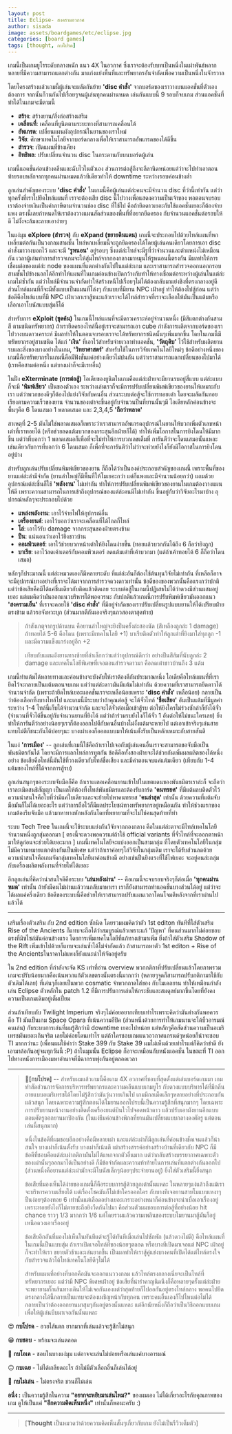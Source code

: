 ```yaml
---
layout: post
title: Eclipse- สงครามอวกาศ
author: sisada
image: assets/boardgames/etc/eclipse.jpg
categories: [board games]
tags: [thought, กบโปรด]
---
```

เกมนี้เป็นเกมยูโรระดับกลางหนัก แนว 4X ในอวกาศ ซึ่งเราจะต้องรับบทเป็นหนึ่งในเผ่าพันธ์หลากหลายที่มีความสามารถแตกต่างกัน มาแก่งแย่งพื้นที่และทรัพยากรอันจำกัดเพื่อความเป็นหนึ่งในจักรวาล

โดยโครงสร้างแล้วเกมนี้ผู้เล่นจะผลัดกันย้าย **'disc คำสั่ง'** จากบอร์ดของเราวางบนแอคชั่นที่ตัวเองต้องการ จากนั้นก็วนกันไปเรื่อยๆจนผู้เล่นทุกคนผ่านหมด เล่นกันแบบนี้ 9 รอบก็จบเกม ส่วนแอคชั่นที่ทำได้ในเกมจะมีตามนี้
* **สร้าง**: สร้างยาน/สิ่งก่อสร้างเสริม
* **เคลื่อนที่**: เคลื่อนที่ยูนิตตามระยะทางที่สามารถเคลื่อนได้
* **อัพเกรด**: เปลี่ยนแผนผังอุปกรณ์ในยานของเราใหม่
* **วิจัย**: ศึกษาเทคโนโลยีจากบอร์ดกลางเพื่อให้เราสามารถอัพเกรดของได้ดีขึ้น
* **สำรวจ**: เปิดแผนที่ข้างเคียง
* **อิทธิพล**: ปรับเปลี่ยนจำนวน disc ในกระดานกับบนบอร์ดผู้เล่น


เกมนี้แอคชั่นค่อนข้างคลีนและฉับไวในตัวเอง ส่วนการต่อสู้ถึงจะลีลานิดหน่อยแต่ว่าจะไปทำเอาตอนท้ายรอบหลักจากทุกคนผ่านหมดแล้วทีเดียวทำให้ downtime ระหว่างรอบค่อนข้างต่ำ

ลูกเล่นสำคัญของระบบ **'disc คำสั่ง'** ในเกมนี้คือผู้เล่นแต่ล่ะคนจะมีจำนวน disc ที่ว่านี้เท่ากัน แต่ว่าทุกครั้งที่เราไปยึดไทล์แผนที่ เราจะต้องเสีย disc นี้ไปวางเพื่อแสดงความเป็นเจ้าของ พอตอนจบรอบเราต้องจ่ายเงินเป็นค่าภาษีตามจำนวนช่อง disc ที่ใช้ไป คือถ้ายึดดาวเยอะกับใช้แอคชั่นเยอะก็ต้องจ่ายแพง ตรงนี้เลยกำหนดให้เราต้องวางแผนสัดส่วนของพื้นที่ที่อยากยึดครอง กับจำนวนแอคชั่นต่อรอบให้ดี ไม่งั้งจะล้มละลายเอาง่ายๆ

ในแง่มุม **eXplore (สำรวจ)** กับ **eXpand (ขยายดินแดน)** เกมนี้จะประกอบไปด้วยไทล์แผนที่หกเหลี่ยมต่อกันเป็นวงกลมสามชั้น ไทล์หกเหลี่ยมนี้จะถูกยึดครองได้โดยผู้เล่นคนเดียวโดยการเอา disc คำสั่งมาวางบอกไว้ และจะมี **'รูหนอน'** อยู่รอบๆ ซึ่งแต่ล่ะไทล์จะมีรูที่ว่าจำนวนและตำแหน่งไม่เหมือนกัน เวลาผู้เล่นทำการสำรวจเกมจะให้สุ่มไทล์จากกองกลางมาหมุนให้รูหนอนนี้ตรงกัน มีผลทำให้การเชื่อมต่อของแต่ล่ะ node ของแผนที่แตกต่างกันไปในแต่ล่ะเกม และเราสามารถสำรวจออกนอกกรอบสามชั้นไปข้างนอกได้อีกทำให้แผนที่ในเกมค่อนข้างเปิดกว้างกับทำให้ทางเชื่อมต่อระหว่างผู้เล่นในแต่ล่ะเกมไม่ซ้ำกัน แต่ว่าไทล์มีจำนวนจำกัดทำให้สร้างหนีไปเรื่อยๆไม่ได้ต้องกลับมาแย่งชิงที่ตรงกลางอยู่ดี ส่วนไทล์แผนที่ก็จะมีทั้งแบบเป็นแผนที่โล่งๆ กับแบบที่มียาน NPC เฝ้าอยู่ ทำให้ต้องไปสู้ก่อน แต่ว่าข้อดีคือไทล์แบบที่มี NPC เฝ้าเวลาเราสู้ชนะแล้วเราจะได้ไทล์สำรวจที่เราจะเลือกให้มันเป็นแต้มหรือเลือกเอาโบนัสแบบสุ่มก็ได้

สำหรับการ **eXploit (ขุดค้น)** ในเกมนี้ไทล์แผนที่จะมีดาวเคราะห์อยู่จำนวนหนึ่ง (มีสีแตกต่างกันสามสี ตามชนิดทรัพยากร) ถ้าเรายึดครองไทล์นี้อยู่เราจะสามารถเอา cube กำลังการผลิตจากบอร์ดของเราไปวางบนดาวเคราะห์ มีผลทำให้ในตอนจบรอบเราจะได้ทรัพยากรชนิดนั้นๆเพิ่มมากขึ้น โดยในเกมนี้มีทรัพยากรอยู่สามชนิด ได้แก่ **'เงิน'** ที่เอาไว้สำหรับจ่ายเวลาทำแอคชั่น, **'วัตถุดิบ'** ไว้ใช้สำหรับผลิตยานรบและสิ่งของบางอย่างในเกม, **'วิทยาศาสตร์'** สำหรับใช้ในการวิจัยเทคโนโลยีใหม่ๆ ข้อดีอย่างหนึ่งของเกมนี้คือทรัพยากรในเกมนี้คือมีฟังชั่นแค่อย่างเดียวไม่ปนกัน แต่ว่าเราสามารถแลกเปลี่ยนของไปมาได้ (เรทคือสามต่อหนึ่ง แต่บางเผ่าก็จะมีเรทอื่น)

ในฝั่ง **eXterminate (การต่อสู้)** ไอเดียของยูนิตในเกมคือแต่ล่ะฝ่ายจะมียานรบอยู่สี่แบบ แต่ล่ะแบบก็จะมี **'พิมพ์เขียว'** เป็นของตัวเอง ระหว่างเล่นเราก็จะมีการปรับเปลี่ยนพิมพ์เขียวของยานให้เหมาะกับเรา แต่ว่าพวกของดีๆก็ต้องไปแย่งวิจัยกับคนอื่น ส่วนระบบต่อสู้จะใช้การทอยเต๋า โดยจะผลัดกันทอยเรียงตามความเร็วของยาน จำนวนของเต๋าจะขึ้นอยู่กับจำนวนปืนที่ยานนั้นๆมี ไอเดียหลักค่อนข้างจะพื้นๆคือ 6 โดนเสมอ 1 พลาดเสมอ และ 2,3,4,5 **'ถือว่าพลาด'**

สาเหตุที่ 2-5 มันไม่ใช่พลาดเสมอก็เพราะว่าเราสามารถอัพเกรดอุปกรณ์ในยานให้บวกเพิ่มตัวเลขหน้าเต๋าที่เราทอยได้ (หรือช่วยลดแต้มบวกของกระสุนอีกฝ่ายก็ได้) ทำให้เพิ่มโอกาสในการยิงโดนให้มีมากขึ้น แต่ว่าที่บอกว่า 1 พลาดเสมอก็เพื่อที่จะไม่ทำให้การบวกเลขเต็มที่ การันตีว่าจะโดนเสมอนั้นแหละ เช่นเดียวกับการที่บอกว่า 6 โดนเสมอ ก็เพื่อที่จะการันตีว่าไม่ว่าจะห่วยยังไงก็ยังมีโอกาสในการยิงโดนอยู่บ้าง

สำหรับลูกเล่นปรับเปลี่ยนพิมพ์เขียวของยาน ก็ถือได้ว่าเป็นองค์ประกอบสำคัญของเกมนี้ เพราะพื้นที่ของยานแต่ล่ะลำมีจำกัด (ยานลำใหญ่ก็มีพื้นที่ให้โมเยอะกว่า แต่ก็แพงและมีจำนวนน้อยกว่า) แถมด้วยอุปกรณ์แต่ล่ะชิ้นก็ใช้ **'พลังงาน'** ไม่เท่ากัน ทำให้การปรับเปลี่ยนพิมพ์เขียวของยานในเกมต้องวางแผนให้ดี เพราะความสามารถในการเข้าถึงอุปกรณ์ของแต่ล่ะคนมีไม่เท่ากัน ขึ้นอยู่กับว่าวิจัยอะไรมาบ้าง อุปกรณ์หลักๆจะประกอบไปด้วย
* **แหล่งพลังงาน**: เอาไว้จ่ายไฟให้อุปกรณ์อื่น
* **เครื่องยนต์**: เอาไว้บอกว่าเราจะเคลื่อนที่ได้ไกลกี่ไทล์
* **โล่**: เอาไว้รับ damage จากกระสุนของฝ่ายตรงข้าม
* **ปืน**: แน่นอนว่าเอาไว้ยิงชาวบ้าน
* **คอมพิวเตอร์**: เอาไว้ช่วยบวกหน้าเต๋าให้ยิงโดนง่ายขึ้น (ทอยแล้วบวกกันได้ถึง 6 ถือว่ายิงถูก)
* **บาเรีย**: เอาไว้ลดเค้าเตอร์กับคอมพิวเตอร์ ลดแต้มเต๋าที่เค้าบวกมา (แต่ถ้าเค้าทอยได้ 6 ก็ถือว่าโดนเสมอ)


หลักๆก็ประมาณนี้ แต่ล่ะหมวดเองก็มีหลายระดับ ที่แต่ล่ะอันก็ต้องใช้ต้นทุนวิจัยไม่เท่ากัน ที่เหลือก็อาจจะมีอุปกรณ์บางอย่างที่เราจะได้มาจากการสำรวจดวงดาวเท่านั้น ข้อดีของของพวกนั้นคือแรงกว่าปกติ แต่ว่าข้อเสียคือมีได้แค่ชิ้นเดียวกับติดแล้วติดเลย ระบบต่อสู้ในเกมนี้ปฏิเสธไม่ได้ว่าดวงมีส่วนผสมอยู่เยอะ แต่ผมคิดว่ามันออกแนวบริหารได้พอควรนะ กับปกติแล้วเกมนี้การปรับพิมพ์เขียวมันออกแนว **'สงครามเย็น'** ที่เราจะคอยใช้ **'disc คำสั่ง'** ที่มีอยู่จำกัดของเราปรับเปลี่ยนรูปแบบยานให้ได้เปรียบฝ่ายตรงข้าม แล้วรอจังหวะบุก (ส่วนมากตีกันเองจริงๆแถวสองตาสุดท้าย)

> ถ้าสังเกตุจากรูปด้านบน คือยานลำใหญ่จะยิงปืนครั้งล่ะสองนัด (สีเหลืองลูกล่ะ 1 damage) ถ้าทอยได้ 5-6 คือโดน (เพราะมีเทคโนโลยี +1) บาเรียติดตัวทำให้ลูกเต๋าที่ยิงมาใส่ทุกลูก -1 และมีความแข็งแกร่งอยู่อีก +2
> 
> เทียบกับแผนผังยานทางซ้ายที่ลำเล็กกว่าแต่ว่าอุปกรณ์ดีกว่า อย่างปืนสีส้มที่นับลูกล่ะ 2 damage และเทคโนโลยีพิเศษที่เจอตอนสำรวจดาวมา คือลดเต๋าชาวบ้านถึง 3 แต้ม


เกมนี้ทำแต้มได้หลายทางและค่อนข้างจะบังคับให้เราต้องตีกันประมาณหนึ่ง ไอเดียคือไทล์แผนที่ที่เรายึดไว้จะกลายเป็นแต้มตอนจบเกม แต่ว่าแต่ล่ะดาวมันมีแต้มไม่เท่ากัน ด้วยความที่เราสามารถยึดดาวได้จำนวนจำกัด (เพราะถ้ายึดไทล์เยอะแอคชั่นเราจะเหลือน้อยเพราะ **'disc คำสั่ง'** เหลือน้อย) กลายเป็นว่าต้องเลือกทิ้งบางไทล์ไป และเกมนี้มีระบบว่าถ้าคุณต่อสู้ จะได้จั่วไทล์ **'ชื่อเสียง'** อันเป็นแต้มที่มีมูลค่าระหว่าง 1-4 ไทล์นี้เก็บได้จำนวนจำกัด และจะได้จั่วต่อเมื่อเข้าสู้รบ ต่อให้ยิงใครไม่ร่วงซักลำก็ยังได้จั่ว (จำนวนที่จั่วได้ขึ้นอยู่กับจำนวนยานที่ยิงได้ แต่ว่าถ้าร่วมรบยังไงก็ได้จั่ว 1 อันต่อให้ไม่ชนะใครเลย) ยิ่งทำให้การันตีว่าอย่างน้อยๆเราก็ต้องออกไปตีกับคนอื่นบ้างไม่งั้งแต้มจะหายไป แต่เอาเข้าจริงๆเล่นสายแทบไม่ตีก็ชนะกันได้บ่อยๆนะ บางเผ่าเองก็ออกแบบมาให้เน้นตั้งรับเป็นหลักเหมาะกับสายสันติ

ในแง่ **'การเมือง'** -- ลูกเล่นที่เกมนี้ใช้คือถ้าเราไปเจอกับผู้เล่นคนอื่นเราจะสามารถขอจับมือเป็นพันธมิตรกันได้ โดยจะมีการแลกไทล์การทูตกัน ข้อดีคือทั้งสองฝ่ายจะได้ช่วยกันเพิ่มผลผลิตของได้หนึ่งอย่าง ข้อเสียคือไทล์นี้มันใช้ที่วางเดียวกับไทล์ชื่อเสียง และมีค่าตอนจบแค่แต้มเดียว (เทียบกับ 1-4 แต้มของไทล์ที่ได้จากการสู้รบ)

ลูกเล่นสนุกๆของระบบจับมือก็คือ ถ้าเราเผลอเคลื่อนยานเข้าไปในเขตแดนของพันธมิตรเราล่ะก็ จะถือว่าเราละเมิดสนธิสัญญา เป็นผลให้ต้องทิ้งไทล์พันธมิตรและต้องรับการ์ด **'คนทรยศ'** ที่มีแต้มลบติดตัวไว้ ความน่าสนใจคือใบที่ว่ามีแค่ใบเดียวและจะย้ายไปหาคนทรยส **'คนล่าสุด'** เท่านั้น ด้วยความที่แต้มจับมือมันก็ไม่ได้เยอะอะไร แต่ว่าการถือไว้ก็มีผลประโยชน์ทางทรัพยากรอยู่เหมือนกัน ทำให้ช่วงแรกของเกมต้องรีบจับมือ แล้วมาหาทางหักหลังกันโดยที่พยายามที่จะไม่ใช่คนสุดท้ายที่ทำ

ระบบ Tech Tree ในเกมนี้จะใช้ระบบแย่งกันวิจัยจากกองกลาง คือในแต่ล่ะตาจะมีไทล์เทคโนโลยีจำนวนหนึ่งถูกสุ่มออกมา [ ตรงนี้จะดวงพอควรแต่ถ้าใช้ official variants ที่จั่วไทล์ที่จะออกตาหน้ามาให้ดูก่อนจะช่วยได้เยอะมาก ] เกมนี้เทคโนโลยีจะแบ่งออกเป็นสามกลุ่ม ที่โดยตัวเทคโนโลยีในกลุ่มไม่มีความหมายแตกต่างกันเป็นพิเศษ แต่ว่าถ้าเราค่อยๆไล่วิจัยในกลุ่มเดิม เราจะได้รับส่วนลดด้วย ความน่าสนใจคือเกมจัดกลุ่มเทคโนโลยีมาค่อนข้างดี อย่างเช่นปืนยิงแรงที่ใช้ไฟเยอะ จะอยู่คนล่ะกลุ่มกับเครื่องผลิตพลังงานที่จ่ายไฟได้เยอะ

อีกลูกเล่นที่คิดว่าน่าสนใจดีคือระบบ **'เล่นหลังผ่าน'** -- คือเกมนี้จะจบรอบจริงๆก็ต่อเมื่อ **'ทุกคนผ่านหมด'** เท่านั้น ถ้ายังมีคนไม่ผ่านแล้ววนกลับมาหาเรา เราก็ยังสามารถทำแอคชั่นบางส่วนได้อยู่ แต่ว่าจะได้ผลแค่ครึ่งเดียว ข้อดีของระบบนี้คือช่วยให้เราสามารถปรับแผนเวลาโดนโจมตีหลังจากที่เราผ่านไปแล้วได้



---


เสริมเรื่องตัวเสริม กับ 2nd edition ซักนิด
โดยรวมผมคิดว่าตัว 1st editon ทันทีที่ใส่ตัวเสริม Rise of the Ancients ก็แทบจะถือได้ว่าสมบูรณ์แล้วเพราะแก้ 'ปัญหา' ที่คนส่วนมากไม่ค่อยชอบตรงที่มิซไซล์มันค่อนข้างแรง โดยการเพิ่มเทคโนโลยีที่แก้ทางเข้ามาเพิ่ม ยิ่งถ้าใส่ตัวเสริม Shadow of the Rift เพิ่มเข้าไปด้วยก็แทบจะเล่นซ้ำได้ไม่จำกัดแล้ว ถ้าสามารถหาตัว 1st editon + Rise of the Ancientsในราคาไม่แพงก็ยังแนะนำให้จัดอยู่ครับ


ใน 2nd edition ที่กำลังจะจัด KS เท่าที่อ่าน overview พวกกติกาที่ปรับเปลี่ยนแล้วโดยภาพรวมเกมจะปรับน้อยมากคือเน้นพวกแก้ตัวเลขตรงนั้นตรงนี้มากกว่า (หลายๆจุดก็สามารถปรับกติกามาใช้กับตัวเดิมได้เลย) ที่เด่นๆก็เลยเป็นพวก cosmatic จำพวกถาดใส่ของ กับโมเดลยาน ทำให้เหมือนกำลังเล่น Eclipse ตัวหลักใน patch 1.2 ที่มีการปรับการเล่นให้กระชับและสมดุลย์มากขึ้นโดยที่ยังคงความเป็นเกมเดิมอยู่เต็มเปี่ยม


ส่วนถ้าเทียบกับ Twilight Imperium จริงๆไม่ค่อยอยากเทียบเท่าไรเพราะคิดว่ามันต่างกันพอควร คือ TI มันเป็นเกม Space Opara ที่เน้นความอีปิค (ส่วนหนึ่งด้วยการทำให้เกมนานจะได้บิ้วอารมณ์คนเล่น) กับระบบการเล่นที่ผมรู้สึกว่ามี downtime เยอะไปหน่อย แต่หลักๆคือสัดส่วนความเป็นอเมริเทรชมันเยอะเกินจริต เลยไม่ค่อยโดนเท่าไร แต่ถ้าใครชอบเกมแนวอวกาศแกรนด์ๆหน่อยก็น่าจะชอบ TI มากกว่านะ (เพื่อนผมใช้คำว่า Stake 399 กับ Stake 39 ผมไม่เห็นด้วยเท่าไรแต่ก็คิดว่าขำดี ยังเอามาล้อกันอยู่จนทุกวันนี้ :P) ถ้าในมุมนั้น Eclipse ก็อาจะเหมือนกับหนังแอคชั่น ในขณะที่ TI ออกไปทางหนังการเมืองมหาอำนาจที่มีฉากรบพุ่งกันอยู่ตลอดเวลา




---



> 🐸**[กบโปรด]** -- สำหรับผมแล้วเกมนี้คือเกม 4X อวกาศที่ชอบที่สุดตั้งแต่เล่นบอร์ดเกมมา เกมทำสัดส่วนการจัดการบริหารทรัพยากรและความคลีนแบบเกมยูโร กับดวงแบบบริหารได้ที่มีกลิ่นอายแบบอเมริเทรชได้โดยไม่รู้สึกว่ามันวุ่นวายเกินไป เกมมีกลเม็ดเล็กๆหลายอย่างที่ประกอบกันแล้วสนุก โดยเฉพาะความรู้สึกตอนได้โมยานออกไปรบนี้เป็นความรู้สึกที่สนุกมากๆ โดยเฉพาะการปรับยานหน้างานอย่างติดตั้งเครื่องยนต์บินไวไปจอดหน้าดาว แล้วปรับเอาผังยานอีกแบบตอนศัตรูออกยานมาป้องกัน (ในแง่ธีมค่อนข้างพิกลที่ยานมันเปลี่ยนแบบกลางดงศัตรู แต่ตอนเล่นนี้สนุกมาก)
> 
> หนึ่งในข้อดีที่ผมชอบอีกอย่างคือมีหลายเผ่า และแต่ล่ะเผ่าก็มีลูกเล่นที่ค่อนข้างชัดเจนแล้วก็น่าสนใจ บางเผ่าก็เน้นตั้งรับ บางเผ่าก็เน้นตี เผ่าสร้างสรรค์อย่างสร้างบ้านที่เดียวกับ NPC ก็มี ข้อดีที่ชอบคือแต่ล่ะเผ่ากติกามันไม่ได้แหกจากตัวอื่นมาก แต่ว่ากลับสร้างบรรยากาศเฉพาะตัวของเผ่านั้นๆออกมาได้เป็นอย่างดี ก็มีข้อจำกัดและความท้าท้ายในการเล่นที่แตกต่างกันออกไป (ส่วนหนึ่งคือยานแต่ล่ะเผ่ามักจะมีโบนัสเล็กๆน้อยๆประจำยานอยู่) ยิ่งใส่ตัวเสริมนี้ยิ่งสนุก
> 
> ข้อเสียที่มองเห็นได้ง่ายของเกมนี้ก็คือระบบการสู้ด้วยลูกเต๋านั้นแหละ ในหลายๆแง่แล้วถึงแม้เราจะบริหารความเสี่ยงได้ แต่เรื่องโชคมันก็ไม่เข้าใครออกใคร กับบางทีเจอยานสายโมแบบเหงาๆปืนง่อยๆต้องทอย 6 เท่านั้นแต่เลือดอย่างเยอะเกราะอย่างหนาก็ค่อนข้างจะน่าเบื่อเอาเรื่องอยู่เพราะทอยยังไงก็ไม่ตายซะถือยิงวืดกันไปมา คือส่วนตัวผมชอบการต่อสู้ที่อย่างน้อย hit chance ราวๆ 1/3 มากกว่า 1/6 แต่โดยรวมแล้วความเพลินของระบบโมยานมาสู้มันก็อยู่เหนือดวงเอาเรื่องอยู่
> 
> ข้อเสียอีกอันที่มองไม่เห็นในทันทีแต่จะรู้ได้ทันทีเมื่อเล่นไปซักพัก (แล้วดวงไม่ดี) คือไทล์แผนที่ในเกมนี้เป็นแบบสุ่ม ถ้าเราเปิดเจอไทล์ที่ของน้อยๆตลอด หรือบางทีเปิดมาเจอแต่ NPC เฝ้าอยู่ก็จะทำให้เรา ขยายตัวช้าและเล่นยากขึ้น เป็นผลทำให้เราสู้คู่แข่งบางคนที่เปิดได้แต่ไทล์ตรงใจ กับสำรวจแล้วได้ไทล์เทคโนโลยีดีๆไม่ได้
> 
> สำหรับแผนที่อย่างที่บอกคือมันจะออกแนววงกลม แล้วไทล์ตรงกลางเนี่ยจะเป็นไทล์ที่ทรัพยากรเยอะ แต่ว่ามี NPC พิเศษเฝ้าอยู่ ข้อเสียที่น่ารำคาญนิดนึงก็คือหลายๆครั้งแต่ล่ะฝ่ายจะพยายามกั๊กเส้นทางเดินให้ไม่เจอกันเองแต่ว่าสุดท้ายก็ไปออกันอยู่ตรงไทล์กลาง พอคนไปยึดตรงกลางได้นี้กลายเป็นแทบจะต้องเผชิญหน้ากับทุกคน เพราะคนอื่นเองก็ไปไหนต่อไม่ได้ กลายเป็นว่าต้องออกยานมาสุมๆกันอยู่ตรงนั้นแหละ แต่อีกนัยหนึ่งก็ถือว่าเป็นวิธีออกแบบเกมเพื่อให้ผู้เล่นบีบมาเจอกันนั้นแหละ


😍 **กบโปรด** - อวยไส้แตก ยากมากที่เล่นแล้วจะรู้สึกไม่สนุก

😁 **กบชอบ** - พร้อมจะเล่นตลอด

🙂 **กบโอเค** - ชอบในบางแง่มุม แต่อาจจะเล่นไม่บ่อยหรือเล่นแค่บางอารมณ์

😐 **กบเฉย** - ไม่ได้เกลียดอะไร ถ้าไม่มีตัวเลือกอื่นก็เล่นได้อยู่

🖕 **กบไม่เล่น** - ไม่ตรงจริต ชวนก็ไม่เล่น

**อนึ่ง :** เป็นความรู้สึกในความ **"อยากจะหยิบมาเล่นไหม?"** ของผมเอง ไม่ได้เกี่ยวอะไรกับคุณภาพของเกม ดูให้เป็นแค่ **"อีกความคิดเห็นหนึ่ง"** เท่านั้นก็พอนะครับ :)



---



> 
> [**Thought** เป็นหมวดว่าด้วยความคิดเห็นสั้นๆเกี่ยวกับเกม ยังไม่เป็นรีวิวเต็มตัว]
> 
> 
> 

